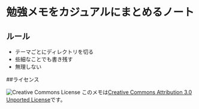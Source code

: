# 勉強メモをカジュアルにまとめるノート

## ルール

- テーマごとにディレクトリを切る
- 些細なことでも書き残す
- 無理しない

##ライセンス

![Creative Commons License](http://i.creativecommons.org/l/by/3.0/88x31.png)
このメモは[Creative Commons Attribution 3.0 Unported License](http://creativecommons.org/licenses/by/3.0/deed.en_US)です。 
